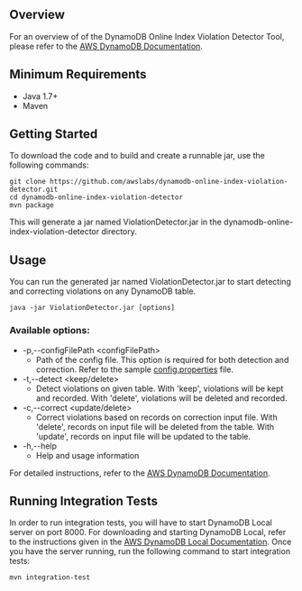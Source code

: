 ## Overview
For an overview of of the DynamoDB Online Index Violation Detector Tool, please refer to the [AWS DynamoDB Documentation](http://docs.aws.amazon.com/amazondynamodb/latest/developerguide/GSI.OnlineOps.ViolationDetection.html).

## Minimum Requirements
- Java 1.7+
- Maven

## Getting Started
To download the code and to build and create a runnable jar, use the following commands:
```
git clone https://github.com/awslabs/dynamodb-online-index-violation-detector.git
cd dynamodb-online-index-violation-detector
mvn package
```
This will generate a jar named ViolationDetector.jar in the dynamodb-online-index-violation-detector directory.

## Usage
You can run the generated jar named ViolationDetector.jar to start detecting and correcting violations on any DynamoDB table.
```
java -jar ViolationDetector.jar [options]
```
### Available options:
- -p,--configFilePath \<configFilePath\>
  - Path of the config file. This option is required for both detection and correction. Refer to the sample [config.properties](https://github.com/awslabs/dynamodb-online-index-violation-detector/tree/master/config/config.properties) file.
- -t,--detect \<keep/delete\>
  - Detect violations on given table. With 'keep', violations will be kept and recorded. With 'delete', violations will be deleted and recorded.
- -c,--correct \<update/delete\>
  - Correct violations based on records on correction input file. With 'delete', records on input file will be deleted from the table. With 'update', records on input file will be updated to the table.
- -h,--help
  - Help and usage information

For detailed instructions, refer to the [AWS DynamoDB Documentation](http://docs.aws.amazon.com/amazondynamodb/latest/developerguide/GSI.OnlineOps.ViolationDetection.html).

## Running Integration Tests
In order to run integration tests, you will have to start DynamoDB Local server on port 8000. For downloading and starting DynamoDB Local, refer to the instructions given in the [AWS DynamoDB Local Documentation](http://docs.aws.amazon.com/amazondynamodb/latest/developerguide/Tools.DynamoDBLocal.html).
Once you have the server running, run the following command to start integration tests:
```
mvn integration-test
```
